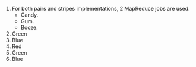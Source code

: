 <ol>
<li>For both pairs and stripes implementations, 2 MapReduce jobs are used. <ul>
    <li>Candy.</li>
    <li>Gum.</li>
    <li>Booze.</li>
    </ul>

</li>

<li>Green</li>

<li>Blue</li>

<li>Red</li>

<li>Green</li>

<li>Blue</li>
</ol>
